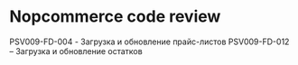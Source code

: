 
Nopcommerce code review
=================================================================
PSV009-FD-004 - Загрузка и обновление прайс-листов 
PSV009-FD-012 – Загрузка и обновление остатков 

